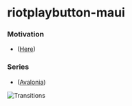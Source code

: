 ﻿# riotplaybutton-maui

### Motivation 
- ([Here](https://github.com/vickyqu115/lol-playbutton))
### Series
- ([Avalonia](https://github.com/lukewire129/riotplaybutton-avaloniaui))

![Transitions](https://github.com/lukewire129/riotplaybutton-avaloniaui/assets/54387261/3da27421-ba3a-48e1-9eb8-415ac398b9e7)
